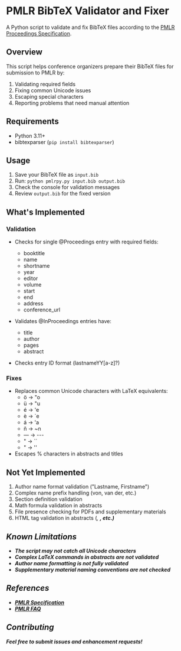 # PMLR BibTeX Validator and Fixer

A Python script to validate and fix BibTeX files according to the [PMLR Proceedings Specification](https://proceedings.mlr.press/spec.html).

## Overview

This script helps conference organizers prepare their BibTeX files for submission to PMLR by:
1. Validating required fields
2. Fixing common Unicode issues
3. Escaping special characters
4. Reporting problems that need manual attention

## Requirements

- Python 3.11+
- bibtexparser (`pip install bibtexparser`)

## Usage

1. Save your BibTeX file as `input.bib`
2. Run: `python pmlrpy.py input.bib output.bib`
3. Check the console for validation messages
4. Review `output.bib` for the fixed version

## What's Implemented

### Validation
- Checks for single @Proceedings entry with required fields:
  - booktitle
  - name  
  - shortname
  - year
  - editor
  - volume
  - start
  - end
  - address
  - conference_url

- Validates @InProceedings entries have:
  - title
  - author
  - pages
  - abstract

- Checks entry ID format (lastnameYY[a-z]?)

### Fixes
- Replaces common Unicode characters with LaTeX equivalents:
  - ö → \"o
  - ü → \"u
  - é → \'e
  - è → \`e
  - á → \'a
  - ñ → \~n
  - — → ---
  - " → ``
  - " → ''
- Escapes % characters in abstracts and titles

## Not Yet Implemented

1. Author name format validation ("Lastname, Firstname")
2. Complex name prefix handling (von, van der, etc.)
3. Section definition validation
4. Math formula validation in abstracts
5. File presence checking for PDFs and supplementary materials
6. HTML tag validation in abstracts (<em>, <b>, etc.)

## Known Limitations

- The script may not catch all Unicode characters
- Complex LaTeX commands in abstracts are not validated
- Author name formatting is not fully validated
- Supplementary material naming conventions are not checked

## References

- [PMLR Specification](https://proceedings.mlr.press/spec.html)
- [PMLR FAQ](https://proceedings.mlr.press/faq.html)

## Contributing

Feel free to submit issues and enhancement requests!
